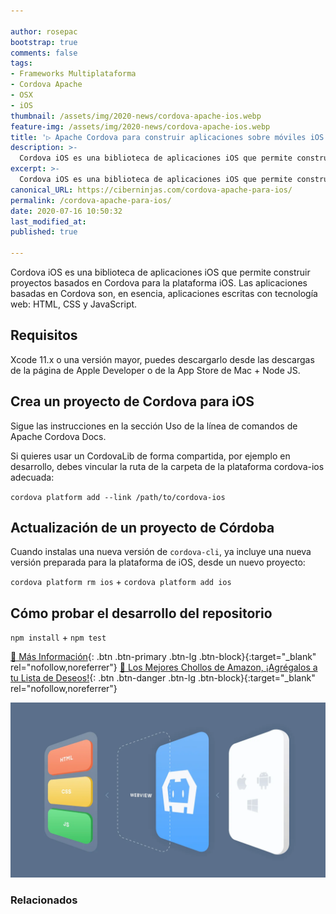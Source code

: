 ```yaml
---

author: rosepac
bootstrap: true
comments: false
tags:
- Frameworks Multiplataforma
- Cordova Apache
- OSX
- iOS
thumbnail: /assets/img/2020-news/cordova-apache-ios.webp
feature-img: /assets/img/2020-news/cordova-apache-ios.webp
title: '▷ Apache Cordova para construir aplicaciones sobre móviles iOS'
description: >-
  Cordova iOS es una biblioteca de aplicaciones iOS que permite construir proyectos basados ​​en Cordova para la plataforma iOS. Las aplicaciones basadas en Cordova son, en esencia, aplicaciones escritas con tecnología web: HTML, CSS y JavaScript.
excerpt: >-
  Cordova iOS es una biblioteca de aplicaciones iOS que permite construir proyectos basados ​​en Cordova para la plataforma iOS. Las aplicaciones basadas en Cordova son, en esencia, aplicaciones escritas con tecnología web: HTML, CSS y JavaScript.
canonical_URL: https://ciberninjas.com/cordova-apache-para-ios/
permalink: /cordova-apache-para-ios/
date: 2020-07-16 10:50:32
last_modified_at: 
published: true

---
```


Cordova iOS es una biblioteca de aplicaciones iOS que permite construir proyectos basados ​​en Cordova para la plataforma iOS. Las aplicaciones basadas en Cordova son, en esencia, aplicaciones escritas con tecnología web: HTML, CSS y JavaScript.

## **Requisitos**

Xcode 11.x o una versión mayor, puedes descargarlo desde las descargas de la página de Apple Developer o de la App Store de Mac + Node JS.

## **Crea un proyecto de Cordova para iOS**

Sigue las instrucciones en la sección Uso de la línea de comandos de Apache Cordova Docs.

Si quieres usar un CordovaLib de forma compartida, por ejemplo en desarrollo, debes vincular la ruta de la carpeta de la plataforma cordova-ios adecuada:

`cordova platform add --link /path/to/cordova-ios`

## **Actualización de un proyecto de Córdoba**

Cuando instalas una nueva versión de `cordova-cli`, ya incluye una nueva versión preparada para la plataforma de iOS, desde un nuevo proyecto:

`cordova platform rm ios` + `cordova platform add ios`

## **Cómo probar el desarrollo del repositorio**

`npm install` + `npm test`

[🔨 Más Información](https://www.npmjs.com/package/cordova-ios){: .btn .btn-primary .btn-lg .btn-block}{:target="_blank" rel="nofollow,noreferrer"}
[🛒 Los Mejores Chollos de Amazon, ¡Agrégalos a tu Lista de Deseos!](https://www.amazon.es/shop/cibercursos "Los Mejores Chollos de Amazon, Ofertas Flash, Black Monday y Amazon Prime Day"){: .btn .btn-danger .btn-lg .btn-block}{:target="_blank" rel="nofollow,noreferrer"}

![Cordova iOS es una biblioteca de aplicaciones iOS que permite construir proyectos basados ​​en Cordova para la plataforma iOS. Las aplicaciones basadas en Cordova son, en esencia, aplicaciones escritas con tecnología web: HTML, CSS y JavaScript.](/assets/img/2020-news/cordova-apache-ios.webp "Cordova iOS es una biblioteca de aplicaciones iOS que permite construir proyectos basados ​​en Cordova para la plataforma iOS. Las aplicaciones basadas en Cordova son, en esencia, aplicaciones escritas con tecnología web: HTML, CSS y JavaScript.")

### **Relacionados** <!-- omit in toc --> <!-- omit in toc -->